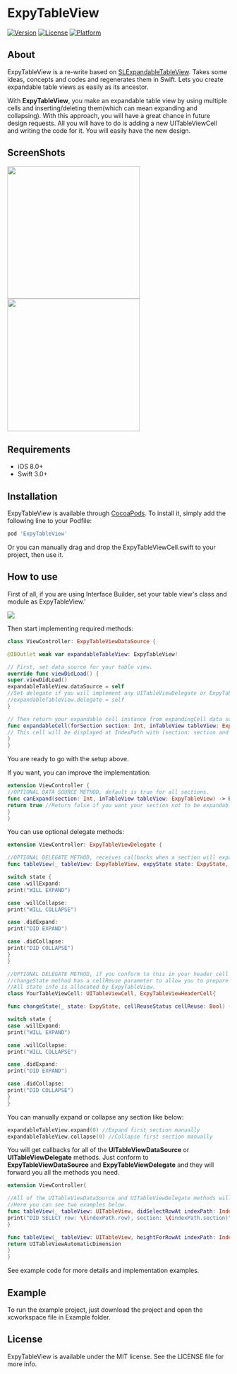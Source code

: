 # ExpyTableView

[![Version](https://img.shields.io/cocoapods/v/ExpyTableView.svg?style=flat)](http://cocoapods.org/pods/ExpyTableView)
[![License](https://img.shields.io/cocoapods/l/ExpyTableView.svg?style=flat)](http://cocoapods.org/pods/ExpyTableView)
[![Platform](https://img.shields.io/cocoapods/p/ExpyTableView.svg?style=flat)](http://cocoapods.org/pods/ExpyTableView)

## About

ExpyTableView is a re-write based on [SLExpandableTableView](https://github.com/OliverLetterer/SLExpandableTableView). Takes some ideas, concepts and codes and regenerates them in Swift. Lets you create expandable table views as easily as its ancestor. 

With **ExpyTableView**, you make an expandable table view by using multiple cells and inserting/deleting them(which can mean expanding and collapsing). With this approach, you will have a great chance in future design requests. All you will have to do is adding a new UITableViewCell and writing the code for it. You will easily have the new design.

## ScreenShots 

<img src="https://github.com/okhanokbay/ExpyTableView/blob/master/Example/customization_example_0.3.0.png" width=300> <img src="https://github.com/okhanokbay/ExpyTableView/blob/master/Example/sample_screen_0.3.0.png" width=300>

## Requirements

- iOS 8.0+
- Swift 3.0+

## Installation

ExpyTableView is available through [CocoaPods](http://cocoapods.org). To install
it, simply add the following line to your Podfile:

```ruby
pod 'ExpyTableView'
```
Or you can manually drag and drop the ExpyTableViewCell.swift to your project, then use it.

## How to use

First of all, if you are using Interface Builder, set your table view's class and module as ExpyTableView.'

<img src="https://github.com/okhanokbay/ExpyTableView/blob/master/Example/setting_class_and_module.png">

Then start implementing required methods:

```swift
class ViewController: ExpyTableViewDataSource {

@IBOutlet weak var expandableTableView: ExpyTableView!

// First, set data source for your table view.
override func viewDidLoad() {
super.viewDidLoad() 
expandableTableView.dataSource = self
//Set delegate if you will implement any UITableViewDelegate or ExpyTableViewDelegate methods.
//expandableTableView.delegate = self 
}

// Then return your expandable cell instance from expandingCell data source method.
func expandableCell(forSection section: Int, inTableView tableView: ExpyTableView) -> UITableViewCell {
// This cell will be displayed at IndexPath with (section: section and row: 0)
}
} 
```

You are ready to go with the setup above. 

If you want, you can improve the implementation: 

```swift
extension ViewController {
//OPTIONAL DATA SOURCE METHOD, default is true for all sections.
func canExpand(section: Int, inTableView tableView: ExpyTableView) -> Bool {
return true //Return false if you want your section not to be expandable
}
}
```

You can use optional delegate methods:

```swift
extension ViewController: ExpyTableViewDelegate {

//OPTIONAL DELEGATE METHOD, receives callbacks when a section will expand, will collapse, did expand, did collapse. A unified method.
func tableView(_ tableView: ExpyTableView, expyState state: ExpyState, changeForSection section: Int) {

switch state {
case .willExpand:
print("WILL EXPAND")

case .willCollapse:
print("WILL COLLAPSE")

case .didExpand:
print("DID EXPAND")

case .didCollapse:
print("DID COLLAPSE")
}
} 

//OPTIONAL DELEGATE METHOD, if you conform to this in your header cell (which is section: section and row: 0) you will get state change notifications
//changeState method has a cellReuse parameter to allow you to prepare your cell for reusing. 
//All state info is allocated by ExpyTableView.
class YourTableViewCell: UITableViewCell, ExpyTableViewHeaderCell{

func changeState(_ state: ExpyState, cellReuseStatus cellReuse: Bool) {

switch state {
case .willExpand:
print("WILL EXPAND")

case .willCollapse:
print("WILL COLLAPSE")

case .didExpand:
print("DID EXPAND")

case .didCollapse:
print("DID COLLAPSE")
}
}
```

You can manually expand or collapse any section like below:

```swift
expandableTableView.expand(0) //Expand first section manually
expandableTableView.collapse(0) //Collapse first section manually
```

You will get callbacks for all of the **UITableViewDataSource** or **UITableViewDelegate** methods. Just conform to **ExpyTableViewDataSource** and **ExpyTableViewDelegate** and they will forward you all the methods you need.

```swift
extension ViewController{

//All of the UITableViewDataSource and UITableViewDelegate methods will be forwarded to you right as they are.
//Here you can see two examples below.
func tableView(_ tableView: UITableView, didSelectRowAt indexPath: IndexPath) {
print("DID SELECT row: \(indexPath.row), section: \(indexPath.section)")
}

func tableView(_ tableView: UITableView, heightForRowAt indexPath: IndexPath) -> CGFloat {
return UITableViewAutomaticDimension
}
}
```

See example code for more details and implementation examples.

## Example

To run the example project, just download the project and open the xcworkspace file in Example folder.

## License

ExpyTableView is available under the MIT license. See the LICENSE file for more info.
